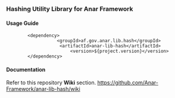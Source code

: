 ### Hashing Utility Library for Anar Framework

#### Usage Guide

```
		<dependency>
	               <groupId>af.gov.anar.lib.hash</groupId>
	                <artifactId>anar-lib-hash</artifactId>
                        <version>${project.version}</version>
		</dependency>

```


#### Documentation

Refer to this repository **Wiki** section.
https://github.com/Anar-Framework/anar-lib-hash/wiki